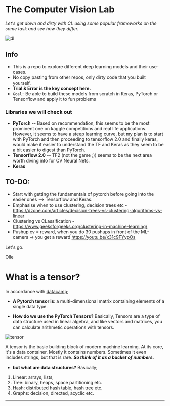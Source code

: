 # The Computer Vision Lab

*Let's get down and dirty with CL using some popular frameworks on the same task and see how they differ.* 

![dl](https://quantdare.com/wp-content/uploads/2019/06/deep_learning.png)

## Info
- This is a repo to explore different deep learning models and their use-cases. 
- No copy pasting from other repos, only dirty code that you built yourself.
- **Trial & Error is the key concept here.**
- ```Goal:``` Be able to build these models from scratch in Keras, PyTorch or Tensorflow and apply it to fun problems 

### Libraries we will check out
- **PyTorch** -- Based on recommendation, this seems to be the most prominent one on kaggle competitions and real life applications. However, it seems to have a steep learning curve, but my plan is to start with PyTorch and then proceeding to tensorflow 2.0 and finally keras, would make it easier to understand the TF and Keras as they seem to be a bit easier to digest than PyTorch. 
- **Tensorflow 2.0** -- TF2 (not the game ;)) seems to be the next area worth diving into for CV Neural Nets. 
- **Keras** 

## TO-DO:
* Start with getting the fundamentals of pytorch before going into the easier ones --> Tensorflow and Keras. 
* Emphasise when to use clustering, decision trees etc - https://dzone.com/articles/decision-trees-vs-clustering-algorithms-vs-linear
* Clustering vs CLassification - https://www.geeksforgeeks.org/clustering-in-machine-learning/
* Pushup cv = reward, when you do 30 pushups in front of the ML-camera -> you get a reward https://youtu.be/x31c9FYypOs

Let's go.

Olle 


# What is a tensor? 
In accordance with [datacamp](https://www.datacamp.com/community/tutorials/investigating-tensors-pytorch);

* **A Pytorch tensor is**:  a multi-dimensional matrix containing elements of a single data type.

* **How do we use the PyTorch Tensors?** Basically, Tensors are a type of data structure used in linear algebra, and like vectors and matrices, you can calculate arithmetic operations with tensors.

![tensor](https://cdn-images-1.medium.com/max/2000/1*_D5ZvufDS38WkhK9rK32hQ.jpeg)

A tensor is the basic building block of modern machine learning. At its core, it's a data container. Mostly it contains numbers. Sometimes it even includes strings, but that is rare. ***So think of it as a bucket of numbers.***



* **but what are data structures?** Basically;

1. Linear: arrays, lists, 
2. Tree: binary, heaps, space partitioning etc.
3. Hash: distributed hash table, hash tree etc.
4. Graphs: decision, directed, acyclic etc.



_____

